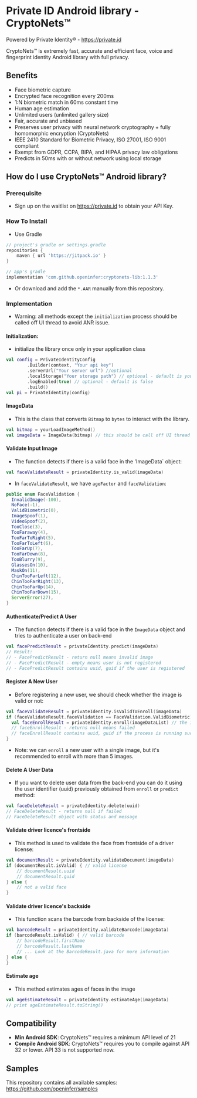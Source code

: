 # Private ID Android library - CryptoNets™

Powered by Private Identity® - https://private.id

CryptoNets™ is extremely fast, accurate and efficient face, voice and fingerprint identity Android library with full
privacy.

## Benefits

- Face biometric capture
- Encrypted face recognition every 200ms
- 1:N biometric match in 60ms constant time
- Human age estimation
- Unlimited users (unlimited gallery size)
- Fair, accurate and unbiased
- Preserves user privacy with neural network cryptography + fully homomorphic encryption (CryptoNets)
- IEEE 2410 Standard for Biometric Privacy, ISO 27001, ISO 9001 compliant
- Exempt from GDPR, CCPA, BIPA, and HIPAA privacy law obligations
- Predicts in 50ms with or without network using local storage

## How do I use CryptoNets™ Android library?

### Prerequisite
- Sign up on the waitlist on https://private.id to obtain your API Key.

### How To Install
- Use Gradle

```groovy
// project's gradle or settings.gradle
repositories {
    maven { url 'https://jitpack.io' }
}

// app's gradle
implementation 'com.github.openinfer:cryptonets-lib:1.1.3'
```

- Or download and add the `*.AAR` manually from this repository.

### Implementation
- Warning: all methods except the `initialization` process should be called off UI thread to avoid ANR issue.

#### Initialization:
- initialize the library once only in your application class
```kotlin
val config = PrivateIdentityConfig
        .Builder(context, "Your api key")
        .serverUrl("Your server url") //optional
        .localStorage("Your storage path") // optional - default is your internal app's folder
        .logEnabled(true) // optional - default is false
        .build()
val pi = PrivateIdentity(config)
```
#### ImageData
- This is the class that converts `Bitmap` to `bytes` to interact with the library. 

```kotlin
val bitmap = yourLoadImageMethod()
val imageData = ImageData(bitmap) // this should be call off UI thread to avoid ANR
```

#### Validate Input Image

- The function detects if there is a valid face in the 'ImageData` object:
```kotlin
val faceValidateResult = privateIdentity.is_valid(imageData)
```
- In `faceValidateResult`, we have `ageFactor` and `faceValidation`:

```java
public enum FaceValidation {
  InvalidImage(-100),
  NoFace(-1),
  ValidBiometric(0),
  ImageSpoof(1),
  VideoSpoof(2),
  TooClose(3),
  TooFaraway(4),
  TooFarToRight(5),
  TooFarToLeft(6),
  TooFarUp(7),
  TooFarDown(8),
  TooBlurry(9),
  GlassesOn(10),
  MaskOn(11),
  ChinTooFarLeft(12),
  ChinTooFarRight(13),
  ChinTooFarUp(14),
  ChinTooFarDown(15),
  ServerError(27),
}
```

#### Authenticate/Predict A User
- The function detects if there is a valid face in the `ImageData` object and tries to authenticate a user on back-end
```kotlin
val facePredictResult = privateIdentity.predict(imageData)
// Result:
// - FacePredictResult - return null means invalid image
// - FacePredictResult - empty means user is not registered
// - FacePredictResult contains uuid, guid if the user is registered
```

#### Register A New User
- Before registering a new user, we should check whether the image is valid or not:
```kotlin
val faceValidateResult = privateIdentity.isValidToEnroll(imageData)
if (faceValidateResult.faceValidation == FaceValidation.ValidBiometric) { // image is valid
  val faceEnrollResult = privateIdentity.enroll(imageDataList) // the imageDataList must be not empty
  // faceEnrollResult - returns null means failed
  // faceEnrollResult contains uuid, guid if the process is running successfully
}
```
- Note: we can `enroll` a new user with a single image, but it's recommended to enroll with more than 5 images.

#### Delete A User Data
- If you want to delete user data from the back-end you can do it using the user identifier (uuid) previously obtained from `enroll` or `predict` method:
```kotlin
val faceDeleteResult = privateIdentity.delete(uuid)
// FaceDeleteResult - returns null if failed
// FaceDeleteResult object with status and message
```

#### Validate driver licence's frontside
- This method is used to validate the face from frontside of a driver license:

```kotlin
val documentResult = privateIdentity.validateDocument(imageData)
if (documentResult.isValid) { // valid license
    // documentResult.uuid 
    // documentResult.guid
} else {
    // not a valid face
}
```

#### Validate driver licence's backside
- This function scans the barcode from backside of the license: 

```kotlin
val barcodeResult = privateIdentity.validateBarcode(imageData)
if (barcodeResult.isValid) { // valid barcode
    // barcodeResult.firstName
    // barcodeResult.lastName
    // ... Look at the BarcodeResult.java for more information
} else {
}
```

#### Estimate age 
- This method estimates ages of faces in the image

```kotlin
val ageEstimateResult = privateIdentity.estimateAge(imageData)
// print ageEstimateResult.toString()
```

## Compatibility

- <b>Min Android SDK</b>: CryptoNets™ requires a minimum API level of 21
- <b>Compile Android SDK</b>: CryptoNets™ requires you to compile against API 32 or lower. API 33 is not supported now.


## Samples

This repository contains all available samples: https://github.com/openinfer/samples



